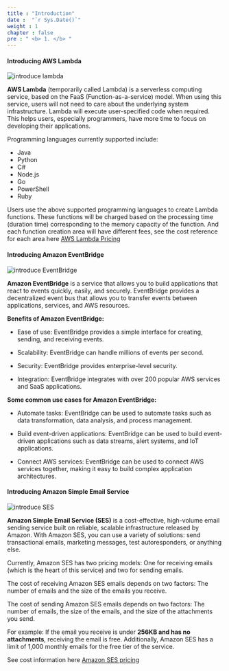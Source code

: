 ```yaml
---
title : "Introduction"
date :  "`r Sys.Date()`" 
weight : 1 
chapter : false
pre : " <b> 1. </b> "
---
```


#### Introducing AWS Lambda

   ![introduce lambda](/ws1/images/1-introduce/0001-lambda.png?width=30pc)

**AWS Lambda** (temporarily called Lambda) is a serverless computing service, based on the FaaS (Function-as-a-service) model. When using this service, users will not need to care about the underlying system infrastructure. Lambda will execute user-specified code when required. This helps users, especially programmers, have more time to focus on developing their applications.

Programming languages currently supported include:
- Java
- Python
- C#
- Node.js
- Go
- PowerShell
- Ruby

Users use the above supported programming languages to create Lambda functions. These functions will be charged based on the processing time (duration time) corresponding to the memory capacity of the function. And each function creation area will have different fees, see the cost reference for each area here [AWS Lambda Pricing](https://aws.amazon.com/lambda/pricing/) 

#### Introducing Amazon EventBridge

   ![introduce EventBridge](/ws1/images/1-introduce/0002-eventbridge.png?width=30pc)

**Amazon EventBridge** is a service that allows you to build applications that react to events quickly, easily, and securely. EventBridge provides a decentralized event bus that allows you to transfer events between applications, services, and AWS resources.

**Benefits of Amazon EventBridge:**

- Ease of use: EventBridge provides a simple interface for creating, sending, and receiving events.

- Scalability: EventBridge can handle millions of events per second.

- Security: EventBridge provides enterprise-level security.

- Integration: EventBridge integrates with over 200 popular AWS services and SaaS applications.

**Some common use cases for Amazon EventBridge:**

- Automate tasks: EventBridge can be used to automate tasks such as data transformation, data analysis, and process management.

- Build event-driven applications: EventBridge can be used to build event-driven applications such as data streams, alert systems, and IoT applications.

- Connect AWS services: EventBridge can be used to connect AWS services together, making it easy to build complex application architectures.

#### Introducing Amazon Simple Email Service

   ![introduce SES](/ws1/images/1-introduce/0003-SES.png?width=30pc)

**Amazon Simple Email Service (SES)** is a cost-effective, high-volume email sending service built on reliable, scalable infrastructure released by Amazon. With Amazon SES, you can use a variety of solutions: send transactional emails, marketing messages, test autoresponders, or anything else.

Currently, Amazon SES has two pricing models: One for receiving emails (which is the heart of this service) and two for sending emails.

The cost of receiving Amazon SES emails depends on two factors: The number of emails and the size of the emails you receive.

The cost of sending Amazon SES emails depends on two factors: The number of emails, the size of the emails, and the size of the attachments you send.

For example: If the email you receive is under **256KB and has no attachments**, receiving the email is free. Additionally, Amazon SES has a limit of 1,000 monthly emails for the free tier of the service.

See cost information here [Amazon SES pricing](https://aws.amazon.com/ses/pricing/)